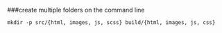 ###create multiple folders on the command line

`mkdir -p src/{html, images, js, scss} build/{html, images, js, css}`